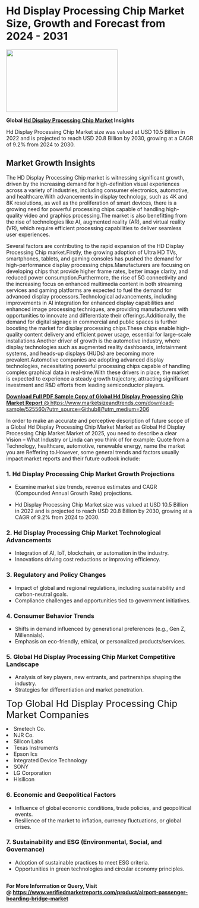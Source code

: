 <H1>Hd Display Processing Chip Market Size, Growth and Forecast from 2024 - 2031</H1><img class="aligncenter size-medium wp-image-584254" src="https://thirdeyenews.in/wp-content/uploads/2024/09/Global-Market-Research-300x168.jpeg" alt="" width="300" height="168" /><p><strong>Global&nbsp;<a href="https://www.marketsizeandtrends.com/download-sample/525560/?utm_source=Github8j?utm_medium=206">Hd Display Processing Chip Market</a> Insights</strong></p><p>Hd Display Processing Chip Market size was valued at USD 10.5 Billion in 2022 and is projected to reach USD 20.8 Billion by 2030, growing at a CAGR of 9.2% from 2024 to 2030.</p><p><h2>Market Growth Insights</h2> <p>The HD Display Processing Chip market is witnessing significant growth, driven by the increasing demand for high-definition visual experiences across a variety of industries, including consumer electronics, automotive, and healthcare.With advancements in display technology, such as 4K and 8K resolutions, as well as the proliferation of smart devices, there is a growing need for powerful processing chips capable of handling high-quality video and graphics processing.The market is also benefitting from the rise of technologies like AI, augmented reality (AR), and virtual reality (VR), which require efficient processing capabilities to deliver seamless user experiences.</p> <p><a href="#"></a></p> <p>Several factors are contributing to the rapid expansion of the HD Display Processing Chip market.Firstly, the growing adoption of Ultra HD TVs, smartphones, tablets, and gaming consoles has pushed the demand for high-performance display processing chips.Manufacturers are focusing on developing chips that provide higher frame rates, better image clarity, and reduced power consumption.Furthermore, the rise of 5G connectivity and the increasing focus on enhanced multimedia content in both streaming services and gaming platforms are expected to fuel the demand for advanced display processors.Technological advancements, including improvements in AI integration for enhanced display capabilities and enhanced image processing techniques, are providing manufacturers with opportunities to innovate and differentiate their offerings.Additionally, the demand for digital signage in commercial and public spaces is further boosting the market for display processing chips.These chips enable high-quality content delivery and efficient power usage, essential for large-scale installations.Another driver of growth is the automotive industry, where display technologies such as augmented reality dashboards, infotainment systems, and heads-up displays (HUDs) are becoming more prevalent.Automotive companies are adopting advanced display technologies, necessitating powerful processing chips capable of handling complex graphical data in real-time.With these drivers in place, the market is expected to experience a steady growth trajectory, attracting significant investment and R&D efforts from leading semiconductor players.</p> <p><a href="#"></p><p><span class=""><strong>Download Full PDF Sample Copy of Global Hd Display Processing Chip Market Report</strong> @ <a href="https://www.marketsizeandtrends.com/download-sample/525560/?utm_source=Github8j?utm_medium=206" target="_blank">https://www.marketsizeandtrends.com/download-sample/525560/?utm_source=Github8j?utm_medium=206</a></span></p><p>In order to make an accurate and perceptive description of future scope of a Global&nbsp;Hd Display Processing Chip Market Market as Global&nbsp;Hd Display Processing Chip Market Market of 2025, you need to describe a clear Vision &ndash; What Industry or Linda can you think of for example: Quote from a Technology, healthcare, automotive, renewable energy, name the market you are Reffering to.However, some general trends and factors usually impact market reports and their future outlook include:</p><h3>1.&nbsp;<strong>Hd Display Processing Chip Market Growth Projections</strong></h3><ul><li>Examine market size trends, revenue estimates and CAGR (Compounded Annual Growth Rate) projections.</li><li><p>Hd Display Processing Chip Market size was valued at USD 10.5 Billion in 2022 and is projected to reach USD 20.8 Billion by 2030, growing at a CAGR of 9.2% from 2024 to 2030.</p></li></ul><h3>2.&nbsp;<strong>Hd Display Processing Chip Market Technological Advancements</strong></h3><ul><li>Integration of AI, IoT, blockchain, or automation in the industry.</li><li>Innovations driving cost reductions or improving efficiency.</li></ul><h3>3.&nbsp;<strong>Regulatory and Policy Changes</strong></h3><ul><li>Impact of global and regional regulations, including sustainability and carbon-neutral goals.</li><li>Compliance challenges and opportunities tied to government initiatives.</li></ul><h3>4.&nbsp;<strong>Consumer Behavior Trends</strong></h3><ul><li>Shifts in demand influenced by generational preferences (e.g., Gen Z, Millennials).</li><li>Emphasis on eco-friendly, ethical, or personalized products/services.</li></ul><h3>5.&nbsp;<strong>Global Hd Display Processing Chip Market Competitive Landscape</strong></h3><ul><li>Analysis of key players, new entrants, and partnerships shaping the industry.</li><li>Strategies for differentiation and market penetration.</li></ul><p data-pm-slice="1 1 []"><span style="color: inherit; font-family: inherit; font-size: 25px;">Top Global Hd Display Processing Chip Market Companies</span></p><div class="" data-test-id=""><p><li>Smetech Co.</li><li> NJR Co.</li><li> Silicon Labs</li><li> Texas Instruments</li><li> Epson Ics</li><li> Integrated Device Technology</li><li> SONY</li><li> LG Corporation</li><li> Hisilicon</li></p></div><h3>6.&nbsp;<strong>Economic and Geopolitical Factors</strong></h3><ul><li>Influence of global economic conditions, trade policies, and geopolitical events.</li><li>Resilience of the market to inflation, currency fluctuations, or global crises.</li></ul><h3>7.&nbsp;<strong>Sustainability and ESG (Environmental, Social, and Governance)</strong></h3><ul><li>Adoption of sustainable practices to meet ESG criteria.</li><li>Opportunities in green technologies and circular economy principles.</li></ul><h2><strong style="font-size: 14px;">For More Information or Query, Visit @&nbsp;</strong><a style="background-color: #ffffff; font-size: 14px;" href="https://www.marketsizeandtrends.com/report/hd-display-processing-chip-market/" target="_blank">https://www.verifiedmarketreports.com/product/airport-passenger-boarding-bridge-market</a></h2>